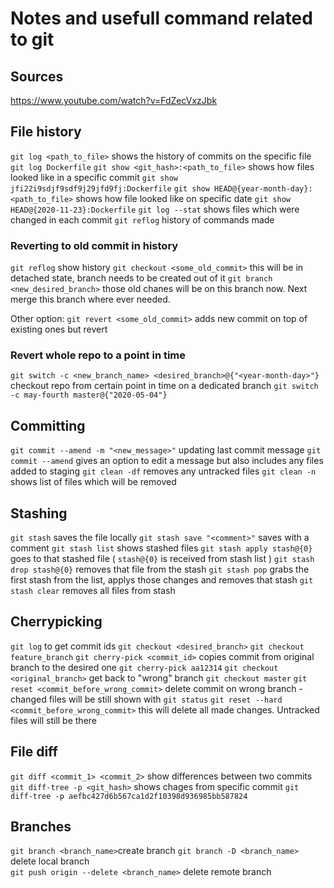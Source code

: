 # Notes and usefull command related to git

## Sources

https://www.youtube.com/watch?v=FdZecVxzJbk

## File history

`git log <path_to_file>` shows the history of commits on the specific file
`git log Dockerfile`
`git show <git_hash>:<path_to_file>` shows how files looked like in a specific commit
`git show jfi22i9sdjf9sdf9j29jfd9fj:Dockerfile`
`git show HEAD@{year-month-day}:<path_to_file>` shows how file looked like on specific date
`git show HEAD@{2020-11-23}:Dockerfile`
`git log --stat` shows files which were changed in each commit
`git reflog` history of commands made

### Reverting to old commit in history

`git reflog` show history
`git checkout <some_old_commit>` this will be in detached state, branch needs to be created out of it
`git branch <new_desired_branch>` those old chanes will be on this branch now.
Next merge this branch where ever needed.

Other option:
`git revert <some_old_commit>` adds new commit on top of existing ones but revert

### Revert whole repo to a point in time

`git switch -c <new_branch_name> <desired_branch>@{"<year-month-day>"}` checkout repo from certain point in time on a dedicated branch
`git switch -c may-fourth master@{"2020-05-04"}`

## Committing

`git commit --amend -m "<new_message>"` updating last commit message
`git commit --amend` gives an option to edit a message but also includes any files added to staging
`git clean -df` removes any untracked files
`git clean -n` shows list of files which will be removed

## Stashing

`git stash` saves the file locally
`git stash save "<comment>"` saves with a comment
`git stash list` shows stashed files
`git stash apply stash@{0}` goes to that stashed file (  `stash@{0}` is received from stash list )
`git stash drop stash@{0}` removes that file from the stash
`git stash pop` grabs the first stash from the list, applys those changes and removes that stash
`git stash clear` removes all files from stash


## Cherrypicking

`git log` to get commit ids
`git checkout <desired_branch>`
`git checkout feature_branch`
`git cherry-pick <commit_id>` copies commit from original branch to the desired one
`git cherry-pick aa12314`
`git checkout <original_branch>` get back to "wrong" branch
`git checkout master`
`git reset <commit_before_wrong_commit>` delete commit on wrong branch - changed files will be still shown with `git
status`
`git reset --hard <commit_before_wrong_commit>` this will delete all made changes. Untracked files will still be there

## File diff

`git diff <commit_1> <commit_2>` show differences between two commits
`git diff-tree -p <git_hash>` shows chages from specific commit
`git diff-tree -p aefbc427d6b567ca1d2f10398d936985bb587824`

## Branches

`git branch <branch_name>`create branch
`git branch -D <branch_name>` delete local branch  
`git push origin --delete <branch_name>` delete remote branch
